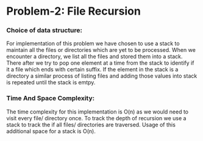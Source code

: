 # **Problem-2: File Recursion**

### **Choice of data structure:**
For implementation of this problem we have chosen to use a stack to maintain all the files or directories which are yet to be processed. 
When we encounter a directory, we list all the files and stored them into a stack. There after we try to pop one element at a time from the stack to identify if it a file which ends with certain suffix. 
If the element in the stack is a directory a similar process of listing files and adding those values into stack is repeated until the stack is emtpy. 

### **Time And Space Complexity:**
The time complexity for this implementation is O(n) as we would need to visit every file/ directory once. To track the depth of recursion we use a stack to track the if all files/ directories are traversed. Usage of this additional space for a stack is O(n).
 